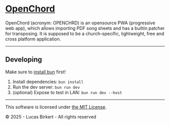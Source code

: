 <a href="https://lbirkert.com/openchord"><h1>OpenChord</h1></a>

OpenChord (acronym: OPENCHRD) is an opensource PWA (progressive web app),
which allows importing PDF song sheets and has a builtin patcher for transposing.
It is supposed to be a church-specific, lightweight, free and cross platform application.

----

## Developing

Make sure to [install bun](https://bun.sh/) first!

1. Install dependencies: `bun install`
2. Run the dev server: `bun run dev`
3. (optional) Expose to test in LAN: `bun run dev --host`

----

This software is licensed under [the MIT License](LICENSE).

&copy; 2025 - Lucas Birkert - All rights reserved
